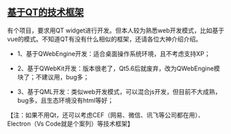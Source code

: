 ## [基于QT的技术框架](https://www.oschina.net/question/2324267_2304270)
有个项目，要求用QT widget进行开发。但本人较为熟悉web开发模式，比如基于vue的模式。不知道QT有没有什么相似的框架，还请各位大神介绍介绍。
* 1、基于QWebEngine开发：适合桌面操作系统环境，且不考虑支持XP；

* 2、基于QWebKit开发：版本很老了，Qt5.6后就废弃，改为QWebEngine模块了；不建议用，bug多；

* 3、基于QML开发：类似web开发模式，可以混合js开发，但目前不大成熟，bug多，且生态环境没有html等好；

【注：如果不用Qt，还可以考虑CEF（网易、微信、讯飞等公司都在用）、Electron（Vs  Code就是个案列）等技术框架】
